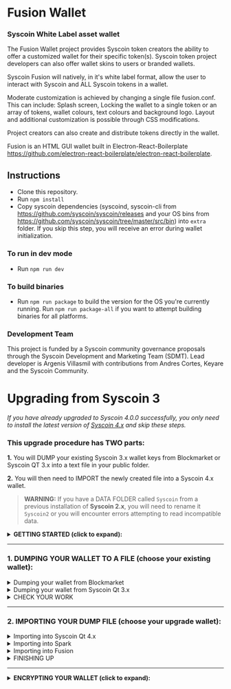 # Fusion Wallet

### Syscoin White Label asset wallet

The Fusion Wallet project provides Syscoin token creators the ability to offer a customized wallet for their specific token(s). Syscoin token project developers can also offer wallet skins to users or branded wallets.

Syscoin Fusion will natively, in it's white label format, allow the user to interact with Syscoin and ALL Syscoin tokens in a wallet. 

Moderate customization is achieved by changing a single file fusion.conf. This can include: Splash screen, Locking the wallet to a single token or an array of tokens, wallet colours, text colours and background logo. Layout and additional customization is possible through CSS modifications.

Project creators can also create and distribute tokens directly in the wallet. 

Fusion is an HTML GUI wallet built in Electron-React-Boilerplate https://github.com/electron-react-boilerplate/electron-react-boilerplate.   


## Instructions

- Clone this repository.
- Run `npm install`
- Copy syscoin dependencies (syscoind, syscoin-cli from https://github.com/syscoin/syscoin/releases and your OS bins from https://github.com/syscoin/syscoin/tree/master/src/bin) into `extra` folder. If you skip this step, you will receive an error during wallet initialization.

### To run in dev mode

- Run `npm run dev`

### To build binaries

- Run `npm run package` to build the version for the OS you're currently running. Run `npm run package-all` if you want to attempt building binaries for all platforms.

### Development Team
This project is funded by a Syscoin community governance proposals through the Syscoin Development and Marketing Team (SDMT). Lead developer is Argenis Villasmil with contributions from Andres Cortes, Keyare and the Syscoin Community.  



# Upgrading from Syscoin 3

_If you have already upgraded to Syscoin 4.0.0 successfully, you only need to install the latest version of [Syscoin 4.x](https://github.com/syscoin/syscoin/releases) and skip these steps._



### This upgrade procedure has TWO parts:

**1.** You will DUMP your existing Syscoin 3.x wallet keys from Blockmarket or Syscoin QT 3.x into a text file in your public folder.   
  
**2.** You will then need to IMPORT the newly created file into a Syscoin 4.x wallet. 
>  
> **WARNING:** If you have a DATA FOLDER called `Syscoin` from a previous installation of **Syscoin 2.x**, you will need to rename it `Syscoin2` or you will encounter errors attempting to read incompatible data.  
>  
>

<details>
<summary><B>GETTING STARTED (click to expand):</B><br></summary>  
   
  
  <br>

TO START, open either Blockmarket or Syscoin Qt 3.x and unlock the wallet. You do NOT need to synchronise to the Syscoin 3 chain. Syscoin 4.x will create a DATA FOLDER called `Syscoin` if you do not have one.   
  
<details>
<summary>Find your DATA FOLDER</summary>

>
The DATA FOLDER is found here:
> * MAC: `/Users/[USERNAME]/Library/Application Support/Syscoin`  
> Note: the Library directory is hidden by default, you can quickly access this directory by pressing: CMD + Shift + G in Finder then typing:  `~/Library/Application Support/Syscoin`
>
> * WINDOWS: `C:\Users[USERNAME]\AppData\Roaming\Syscoin`
>
> * LINUX: `/home/[USERNAME]/.Syscoin` or `~/.syscoin/` 
>  You may need to do a "ls -a" to see directories that start with a dot.
>
</details>

<details>
<summary>Getting your system ready</summary>

>
If you have already installed Syscoin Qt 4, Spark 4 or Fusion 4, you can skip these steps.
> * Rename any existing `Syscoin` DATA FOLDER from Syscoin 2.x to `Syscoin2`.
> * If you do not have a `Syscoin` DATA FOLDER, Syscoin 4 will create one for you when run.
> * Syscoin 3 uses a DATA FOLDER called `SyscoinCore` which should be one level higher in your folders list - _leave this folder alone_ or you will not be able to run your current Syscoin 3.x wallet!


</details>

<details>
<summary>Unlocking your wallet</summary>

> * In Syscoin Qt 3.x go to Console: Tools->Debug Console and type:  
> `walletpassphrase “mypasswordorpassphrase” 180`  
> And press ENTER (180 = this the amount of time to remain open in seconds)
>
> * In Blockmarket: Click the Lock icon in the upper right menu.  
> Enter your password/passphrase in the form field and press the Unlock button
>
</details>

</details>

---
### 1. DUMPING YOUR WALLET TO A FILE (choose your existing wallet):

<details>
<summary>Dumping your wallet from Blockmarket</summary>

>
> * Unlock your wallet
>
> * Go to Wallet and select ‘Dump Wallet’ (Top left) and enter path to save the file:
>
> On WINDOWS type: 
> `C:\Users\Public\sys3dump.bmwalletdump`
> And press SAVE
>
> On MAC type:
> `/Users/[USERNAME]/Public/sys3dump.bmwalletdump`
> And press SAVE 

* Once complete, you are done Step 1. Please move on to CHECK YOUR WORK
</details>



<details>
<summary>Dumping your wallet from Syscoin Qt 3.x</summary>

>
> * Unlock your wallet.
>
> * You may already be in the Console. If you are not, then open the console: Go to Tools->Debug Console
>
> On WINDOWS type:
> `dumpwallet "C:\Users\Public\sys3dump.bmwalletdump"`
> And press ENTER
>
> On MAC type: 
> `dumpwallet "/Users/[USERNAME]/Public/sys3dump.bmwalletdump"`
> And press ENTER
> * On some versions of QT you will get ‘null’ this means it has worked.
* Once complete, you are done Step 1. Please move on to CHECK YOUR WORK
</details>

<details>
<summary>CHECK YOUR WORK</summary>

>
Navigate to where you saved your `sys3dump.bmwalletdump` file.
>
> On WINDOWS, navigate to:
> `C:\Users\Public`
> You should see the `sys3dump.bmwalletdump` file.
>
> On MAC, navigate to
> `/Users/[USERNAME]/Public/`
> You should see the `sys3dump.bmwalletdump` file.
>
* If you see the `sys3dump.bmwalletdump` file, you have completed this step and may move on to Step 2: IMPORTING YOUR DUMP FILE.
</details>

---

### 2. IMPORTING YOUR DUMP FILE (choose your upgrade wallet):
<details> <summary> Importing into Syscoin Qt 4.x </summary>

>
Install and Run the latest version of [Syscoin 4.x](https://github.com/syscoin/syscoin/releases)
>
> * Allow it to fully sync.
>
> * Open the Console, Go to Window->Console
>
>On WINDOWS type:
>`importwallet "C:\Users\Public\sys3dump.bmwalletdump"`
>
>On MAC type:
>`importwallet "/Users/xxxxx/Public/sys3dump.bmwalletdump"`
>
Add press ENTER
>
> * This import will take a while (can be 10 minutes or so)and you will see ‘null’ in the console when finished.
>
* You can now move to FINISHING UP!
</details>

<details> <summary> Importing into Spark </summary>

>
If you have any existing syscoin.conf in your DATA FOLDER, rename it or remove it. Spark will write a new configuration file. The new configuration file is compatible with Syscoin-QT.
>
> * Install and Run the latest version of [Spark](https://github.com/blockchainfoundryinc/syscoin-spark-wallet/releases)
>
> * Allow it to fully sync.
> 
> * Go to Wallet->Import Wallet and navigate to the `sys3dump.bmwalletdump` file you created in Step 1.
>
> On WINDOWS, navigate to:
> `C:\Users\Public\sys3dump.bmwalletdump`
 >And press ENTER
>
> On MAC, navigate to:
> `/Users/xxxxx/Public/sys3dump.bmwalletdump"`
> And press ENTER
>
> * This import will take a while (can be 10 minutes or so)and you will see ‘null’ in the console when finished.
> 
* You can now move to FINISHING UP!
</details>
<details> <summary> Importing into Fusion </summary>

>
Install and Run the latest version of [Fusion](https://github.com/syscoin/Syscoin-Fusion/releases)
>
> * Allow it to fully sync.
> 
> * Go to Tools->Wallet Tools->Import Wallet and navigate to the `sys3dump.bmwalletdump` file you created in Step 1.
>
> On WINDOWS, navigate to:
> `C:\Users\Public\sys3dump.bmwalletdump`
> And press ENTER
>
> On MAC, navigate to:
> `/Users/xxxxx/Public/sys3dump.bmwalletdump"`
> Add press ENTER
>
> * This import will take a while (can be 10 minutes or so)and you will see ‘null’ in the console when finished.
>
* You can now move to FINISHING UP!
</details>

<details><summary> FINISHING UP </summary>

>
> * Check that your Syscoin balance is correct!
>
> * You should now create a new address and send your entire balance to this new address to ensure that your [HD keys](https://www.w3.org/2016/04/blockchain-workshop/interest/robles.html) are up-to-date.
> 
> * Delete the `sys3dump.bmwalletdump` file that you created in Step 2.  
>  It is an openly readable text file that displays your private keys. Be sure to remove it from your Trash (MAC) or Recycle Bin (WINDOWS)
>
* You are done! If you wish to encrypt your wallet, move on to ENCRYPTING YOUR WALLET.
</details>

---

<details>
<summary><B>ENCRYPTING YOUR WALLET (click to expand):</B><br></summary>  
   
  
  <br>

You can use either a password (one word or string of characters) or a passphrase (multiple words or characters with spaces between) to encrypt your wallet.

<details>

<summary> Encrypting your wallet in Syscoin Qt 4.x</summary>  

>  
> * In Syscoin QT 4.x, go to Console: Window->Console and type:  
> walletpassphrase "yourpasswordorpassphrase"  
> Press Enter
>
> * Be sure to write down your password or passphrase and save it in a safe place.  
>  
> * You are done! Enjoy your Syscoin Wallet!
>    
</details>

<details><summary> Encrypting your wallet in Spark</summary>

>  
> * In Spark, press the Lock icon in the top right menu, then hit Encrypt Wallet  
> Enter your password or passphrase, twice to confirm.
> Then press Encrypt Wallet button when you are done.
>
> * Be sure to write down your password or passphrase and save it in a safe place.  
>  
> * You are done! Enjoy your Syscoin Wallet!
>  
</details>
<details><summary> Encrypting your wallet in Fusion</summary>

>  
> * In Syscoin Fusion 4.x, go to Tools>Wallet Tools->Lock Wallet  
> Enter your new password or passphrase in the form field  
> Press the OK button
>
> * Be sure to write down your password or passphrase and save it in a safe place.  
>  
> * You are done! Enjoy your Syscoin Wallet!
> 
</details>
</details>


